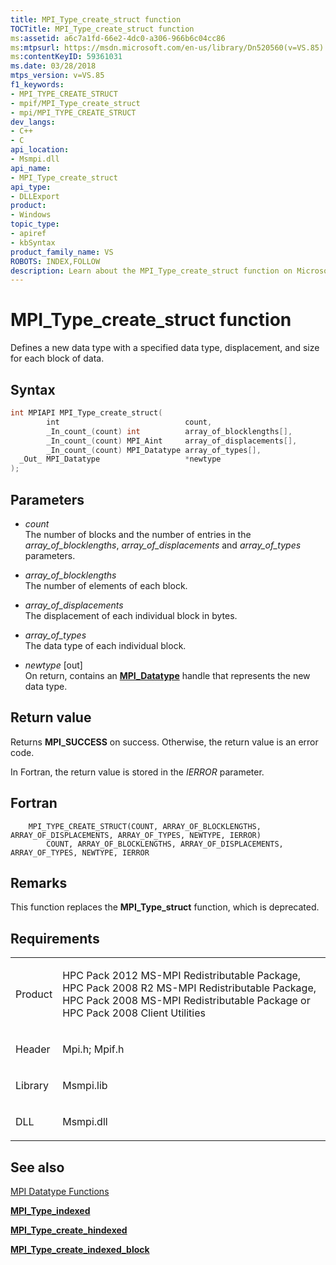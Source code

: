 ```yaml
---
title: MPI_Type_create_struct function
TOCTitle: MPI_Type_create_struct function
ms:assetid: a6c7a1fd-66e2-4dc0-a306-966b6c04cc86
ms:mtpsurl: https://msdn.microsoft.com/en-us/library/Dn520560(v=VS.85)
ms:contentKeyID: 59361031
ms.date: 03/28/2018
mtps_version: v=VS.85
f1_keywords:
- MPI_TYPE_CREATE_STRUCT
- mpif/MPI_Type_create_struct
- mpi/MPI_TYPE_CREATE_STRUCT
dev_langs:
- C++
- C
api_location:
- Msmpi.dll
api_name:
- MPI_Type_create_struct
api_type:
- DLLExport
product:
- Windows
topic_type:
- apiref
- kbSyntax
product_family_name: VS
ROBOTS: INDEX,FOLLOW
description: Learn about the MPI_Type_create_struct function on Microsoft's site. Understand its syntax, parameters, return value, and usage in data type definition.
---
```


# MPI\_Type\_create\_struct function

Defines a new data type with a specified data type, displacement, and size for each block of data.

## Syntax

``` c++
int MPIAPI MPI_Type_create_struct(
        int                            count,
        _In_count_(count) int          array_of_blocklengths[],
        _In_count_(count) MPI_Aint     array_of_displacements[],
        _In_count_(count) MPI_Datatype array_of_types[],
  _Out_ MPI_Datatype                   *newtype
);
```

## Parameters

  - *count*  
    The number of blocks and the number of entries in the *array\_of\_blocklengths*, *array\_of\_displacements* and *array\_of\_types* parameters.

  - *array\_of\_blocklengths*  
    The number of elements of each block.

  - *array\_of\_displacements*  
    The displacement of each individual block in bytes.

  - *array\_of\_types*  
    The data type of each individual block.

  - *newtype* \[out\]  
    On return, contains an [**MPI\_Datatype**](mpi-datatype-enumeration.md) handle that represents the new data type.

## Return value

Returns **MPI\_SUCCESS** on success. Otherwise, the return value is an error code.

In Fortran, the return value is stored in the *IERROR* parameter.

## Fortran

``` FORTRAN
    MPI_TYPE_CREATE_STRUCT(COUNT, ARRAY_OF_BLOCKLENGTHS, ARRAY_OF_DISPLACEMENTS, ARRAY_OF_TYPES, NEWTYPE, IERROR)
        COUNT, ARRAY_OF_BLOCKLENGTHS, ARRAY_OF_DISPLACEMENTS, ARRAY_OF_TYPES, NEWTYPE, IERROR
```

## Remarks

This function replaces the **MPI\_Type\_struct** function, which is deprecated.

## Requirements

<table>
<colgroup>
<col/>
<col/>
</colgroup>
<tbody>
<tr class="odd">
<td><p>Product</p></td>
<td><p>HPC Pack 2012 MS-MPI Redistributable Package, HPC Pack 2008 R2 MS-MPI Redistributable Package, HPC Pack 2008 MS-MPI Redistributable Package or HPC Pack 2008 Client Utilities</p></td>
</tr>
<tr class="even">
<td><p>Header</p></td>
<td>Mpi.h;
Mpif.h</td>
</tr>
<tr class="odd">
<td><p>Library</p></td>
<td>Msmpi.lib</td>
</tr>
<tr class="even">
<td><p>DLL</p></td>
<td>Msmpi.dll</td>
</tr>
</tbody>
</table>


## See also

[MPI Datatype Functions](mpi-datatype-functions.md)

[**MPI\_Type\_indexed**](mpi-type-indexed-function.md)

[**MPI\_Type\_create\_hindexed**](mpi-type-create-hindexed-function.md)

[**MPI\_Type\_create\_indexed\_block**](mpi-type-create-indexed-block-function.md)

